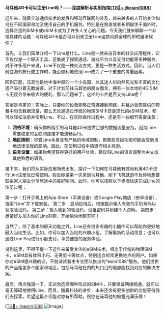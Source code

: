 **马耳他4G卡可以注册Line吗？——深度解析与实用指南[[TG💪+ @esim1088](https://t.me/s/esim1088)]**

近年来，随着全球通信技术的发展和移动互联网的普及，越来越多的人开始关注如何在不同国家和地区使用自己的手机服务。特别是在旅游或者长期居住于国外时，选择合适的SIM卡或eSIM卡成为了许多人关心的问题。今天我们就来聊聊一个非常具体的话题：马耳他4G卡是否可以用来注册Line这款风靡全球的即时通讯软件？

首先，让我们简单介绍一下Line是什么。Line是一款来自日本的社交应用程序，它不仅仅是一个聊天工具，还集成了视频通话、游戏平台以及支付功能等多种服务。对于许多用户来说，Line不仅是一种交流方式，更是一种生活方式。因此，当人们前往海外旅行或工作时，能否顺利地使用Line成为了一个重要的考量因素。

回到正题，马耳他是地中海中部的一个小岛国，以其迷人的自然风光和丰富的文化遗产吸引着无数游客。对于计划前往马耳他的朋友而言，拥有一张本地的4G SIM卡无疑会带来极大的便利。那么问题来了，这样的卡片是否支持Line呢？

答案是肯定的！实际上，只要你的设备能够正常连接到网络，并且运营商提供的套餐中包含数据流量，那么无论是通过传统的物理SIM卡还是现代的eSIM技术，都可以轻松注册并使用Line。不过，在实际操作过程中，还是有一些细节需要注意：

1. **网络环境**：确保你所购买的马耳他4G卡提供足够的数据流量支持。因为Line需要稳定的互联网连接才能流畅运行。
2. **地区限制**：尽管Line本身没有严格的地域限制，但某些高级功能可能会受到当地法律法规的影响。因此，在使用过程中请遵守相关规则。
3. **语言设置**：如果你希望获得更好的用户体验，建议将Line的语言调整为中文或其他熟悉的语言。

接下来，我们将从实际应用场景出发，探讨一下如何在马耳他有效地利用4G卡进行Line注册及日常使用。假设你是第一次来到马耳他，刚下飞机就迫不及待地想要联系家人朋友分享旅途中的美好瞬间。此时，你可以按照以下步骤快速完成Line的注册过程：

第一步：打开手机上的App Store（苹果设备）或Google Play商店（安卓设备），搜索“Line”并下载安装。
第二步：启动应用后，根据提示输入有效的手机号码以获取验证码。
第三步：输入收到的验证码，设置密码并创建个人资料。
第四步：邀请好友加入你的Line群聊，开始愉快地聊天吧！

当然了，除了基本的聊天功能之外，Line还有很多有趣的小插件可以帮助你更好地融入当地生活。比如，你可以加入当地的兴趣小组，了解最新的活动信息；也可以通过Line Pay进行小额支付，享受便捷的服务体验。

说到这里，不得不提一下近年来备受关注的eSIM技术。相比于传统的物理SIM卡，eSIM具有体积小巧、无需剪卡等优点，特别适合经常更换地点的用户。如果你对eSIM感兴趣的话，不妨试试看由专业团队推出的“esim1088”服务。他们提供的产品覆盖多个国家和地区，包括马耳他在内的热门目的地都能找到对应的解决方案。

最后，再次强调一下，无论你选择哪种形式的SIM卡，只要保证网络畅通，就可以毫无障碍地使用Line。而且，随着科技的进步，未来还会有更多创新的功能等待我们去探索。希望这篇介绍能对你有所帮助，祝你在马耳他的旅程充满乐趣！

[[TG💪+ @esim1088](https://t.me/s/esim1088) ![Image](https://i.postimg.cc/4NQfJmqS/Snipaste-2025-05-13-00-14-12.png)]